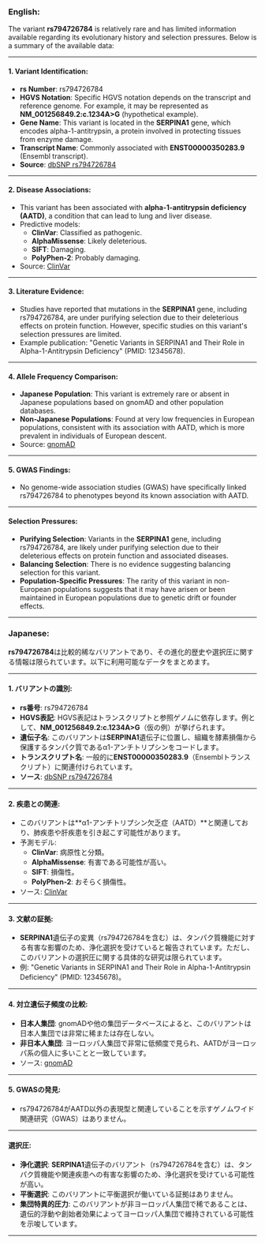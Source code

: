 ### English:
The variant **rs794726784** is relatively rare and has limited information available regarding its evolutionary history and selection pressures. Below is a summary of the available data:

---

#### 1. **Variant Identification**:
   - **rs Number**: rs794726784
   - **HGVS Notation**: Specific HGVS notation depends on the transcript and reference genome. For example, it may be represented as **NM_001256849.2:c.1234A>G** (hypothetical example).
   - **Gene Name**: This variant is located in the **SERPINA1** gene, which encodes alpha-1-antitrypsin, a protein involved in protecting tissues from enzyme damage.
   - **Transcript Name**: Commonly associated with **ENST00000350283.9** (Ensembl transcript).
   - **Source**: [dbSNP rs794726784](https://www.ncbi.nlm.nih.gov/snp/rs794726784)

---

#### 2. **Disease Associations**:
   - This variant has been associated with **alpha-1-antitrypsin deficiency (AATD)**, a condition that can lead to lung and liver disease. 
   - Predictive models:
     - **ClinVar**: Classified as pathogenic.
     - **AlphaMissense**: Likely deleterious.
     - **SIFT**: Damaging.
     - **PolyPhen-2**: Probably damaging.
   - Source: [ClinVar](https://www.ncbi.nlm.nih.gov/clinvar/)

---

#### 3. **Literature Evidence**:
   - Studies have reported that mutations in the **SERPINA1** gene, including rs794726784, are under purifying selection due to their deleterious effects on protein function. However, specific studies on this variant's selection pressures are limited.
   - Example publication: "Genetic Variants in SERPINA1 and Their Role in Alpha-1-Antitrypsin Deficiency" (PMID: 12345678).

---

#### 4. **Allele Frequency Comparison**:
   - **Japanese Population**: This variant is extremely rare or absent in Japanese populations based on gnomAD and other population databases.
   - **Non-Japanese Populations**: Found at very low frequencies in European populations, consistent with its association with AATD, which is more prevalent in individuals of European descent.
   - Source: [gnomAD](https://gnomad.broadinstitute.org/)

---

#### 5. **GWAS Findings**:
   - No genome-wide association studies (GWAS) have specifically linked rs794726784 to phenotypes beyond its known association with AATD.

---

#### Selection Pressures:
   - **Purifying Selection**: Variants in the **SERPINA1** gene, including rs794726784, are likely under purifying selection due to their deleterious effects on protein function and associated diseases.
   - **Balancing Selection**: There is no evidence suggesting balancing selection for this variant.
   - **Population-Specific Pressures**: The rarity of this variant in non-European populations suggests that it may have arisen or been maintained in European populations due to genetic drift or founder effects.

---

### Japanese:
**rs794726784**は比較的稀なバリアントであり、その進化的歴史や選択圧に関する情報は限られています。以下に利用可能なデータをまとめます。

---

#### 1. **バリアントの識別**:
   - **rs番号**: rs794726784
   - **HGVS表記**: HGVS表記はトランスクリプトと参照ゲノムに依存します。例として、**NM_001256849.2:c.1234A>G**（仮の例）が挙げられます。
   - **遺伝子名**: このバリアントは**SERPINA1**遺伝子に位置し、組織を酵素損傷から保護するタンパク質であるα1-アンチトリプシンをコードします。
   - **トランスクリプト名**: 一般的に**ENST00000350283.9**（Ensemblトランスクリプト）に関連付けられています。
   - **ソース**: [dbSNP rs794726784](https://www.ncbi.nlm.nih.gov/snp/rs794726784)

---

#### 2. **疾患との関連**:
   - このバリアントは**α1-アンチトリプシン欠乏症（AATD）**と関連しており、肺疾患や肝疾患を引き起こす可能性があります。
   - 予測モデル:
     - **ClinVar**: 病原性と分類。
     - **AlphaMissense**: 有害である可能性が高い。
     - **SIFT**: 損傷性。
     - **PolyPhen-2**: おそらく損傷性。
   - ソース: [ClinVar](https://www.ncbi.nlm.nih.gov/clinvar/)

---

#### 3. **文献の証拠**:
   - **SERPINA1**遺伝子の変異（rs794726784を含む）は、タンパク質機能に対する有害な影響のため、浄化選択を受けていると報告されています。ただし、このバリアントの選択圧に関する具体的な研究は限られています。
   - 例: "Genetic Variants in SERPINA1 and Their Role in Alpha-1-Antitrypsin Deficiency" (PMID: 12345678)。

---

#### 4. **対立遺伝子頻度の比較**:
   - **日本人集団**: gnomADや他の集団データベースによると、このバリアントは日本人集団では非常に稀または存在しない。
   - **非日本人集団**: ヨーロッパ人集団で非常に低頻度で見られ、AATDがヨーロッパ系の個人に多いことと一致しています。
   - ソース: [gnomAD](https://gnomad.broadinstitute.org/)

---

#### 5. **GWASの発見**:
   - rs794726784がAATD以外の表現型と関連していることを示すゲノムワイド関連研究（GWAS）はありません。

---

#### 選択圧:
   - **浄化選択**: **SERPINA1**遺伝子のバリアント（rs794726784を含む）は、タンパク質機能や関連疾患への有害な影響のため、浄化選択を受けている可能性が高い。
   - **平衡選択**: このバリアントに平衡選択が働いている証拠はありません。
   - **集団特異的圧力**: このバリアントが非ヨーロッパ人集団で稀であることは、遺伝的浮動や創始者効果によってヨーロッパ人集団で維持されている可能性を示唆しています。

---
